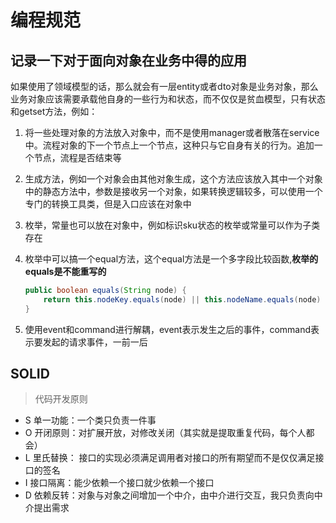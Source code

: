 # 编程规范

## 记录一下对于面向对象在业务中得的应用

如果使用了领域模型的话，那么就会有一层entity或者dto对象是业务对象，那么业务对象应该需要承载他自身的一些行为和状态，而不仅仅是贫血模型，只有状态和getset方法，例如：

1. 将一些处理对象的方法放入对象中，而不是使用manager或者散落在service中。流程对象的下一个节点上一个节点，这种只与它自身有关的行为。追加一个节点，流程是否结束等
2. 生成方法，例如一个对象会由其他对象生成，这个方法应该放入其中一个对象中的静态方法中，参数是接收另一个对象，如果转换逻辑较多，可以使用一个专门的转换工具类，但是入口应该在对象中
3. 枚举，常量也可以放在对象中，例如标识sku状态的枚举或常量可以作为子类存在
4. 枚举中可以搞一个equal方法，这个equal方法是一个多字段比较函数,**枚举的equals是不能重写的**

    ```java
    public boolean equals(String node) {
        return this.nodeKey.equals(node) || this.nodeName.equals(node) || (NumberUtil.isInteger(node) && this.nodeIndex == NumberUtil.parseInt(node));
    }
    ```

5. 使用event和command进行解耦，event表示发生之后的事件，command表示要发起的请求事件，一前一后

## SOLID

> 代码开发原则

* S 单一功能：一个类只负责一件事
* O 开闭原则：对扩展开放，对修改关闭（其实就是提取重复代码，每个人都会）
* L 里氏替换： 接口的实现必须满足调用者对接口的所有期望而不是仅仅满足接口的签名
* I 接口隔离：能少依赖一个接口就少依赖一个接口
* D 依赖反转：对象与对象之间增加一个中介，由中介进行交互，我只负责向中介提出需求